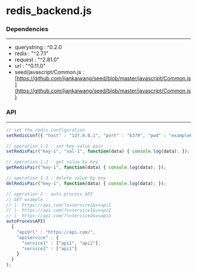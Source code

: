 # redis_backend.js



### Dependencies
---

* querystring : ^0.2.0
* redis : "^2.7.1"
* request : "^2.81.0" 
* url : "^0.11.0"
* seed/javascript/Common.js : [https://github.com/jiankaiwang/seed/blob/master/javascript/Common.js](https://github.com/jiankaiwang/seed/blob/master/javascript/Common.js)

### API
---

```javascript
// set the redis configuration
setRedisConf({ "host" : "127.0.0.1", "port" : "6379", "pwd" : "exampleRedisPWD" });

// operation 1-1 : set key-value pair
setRedisPair("key-1", "val-1", function(data) { console.log(data); });

// operation 1-2 : get value by key
getRedisPair("key-1", function(data) { console.log(data); });

// operation 1-3 : delete value by key
delRedisPair("key-1", function(data) { console.log(data); });

// operation 2 : auto process API
// GET example : 
// |- https://api.com/?s=service1&v=api1
// |- https://api.com/?s=service1&v=api2
// |- https://api.com/?s=service2&v=api1
autoProcessAPI(
  {
    "apiUrl" : "https://api.com/", 
    "apiService" : {
      "service1" : ["api1", "api2"],
      "service2" : ["api1"]
    } 
  }
);
```